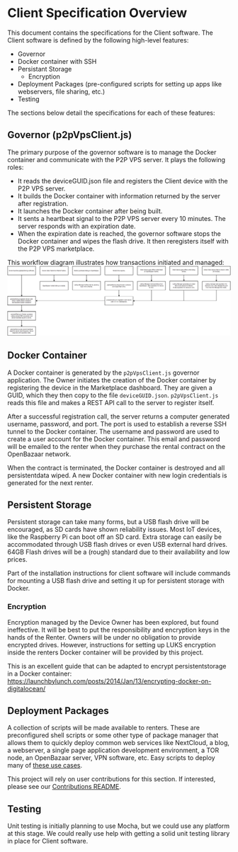 # Client Specification Overview
This document contains the specifications for the Client software. The Client software is defined by the following
high-level features:

* Governor
* Docker container with SSH
* Persistant Storage
  * Encryption
* Deployment Packages (pre-configured scripts for setting up apps like webservers, file sharing, etc.)
* Testing

The sections below detail the specifications for each of these features:

## Governor (p2pVpsClient.js)
The primary purpose of the governor software is to manage the Docker container and communicate with the
P2P VPS server. It plays the following roles:
* It reads the deviceGUID.json file and registers the Client device with the P2P VPS server.
* It builds the Docker container with information returned by the server after registration.
* It launches the Docker container after being built.
* It sents a heartbeat signal to the P2P VPS server every 10 minutes. The server responds with an expiration date.
* When the expiration date is reached, the governor software stops the Docker container and wipes the flash drive.
It then reregisters itself with the P2P VPS marketplace.

This workflow diagram illustrates how transactions initiated and managed:
![Transaction Worflow](images/workflow.jpg?raw=true "Transaction Worflow")


## Docker Container
A Docker container is generated by the `p2pVpsClient.js` governor application. The Owner initiates the creation
of the Docker container by registering the device in the Marketplace dashboard. They are given a GUID, which they
then copy to the file `deviceGUID.json`. `p2pVpsClient.js` reads this file and makes a
REST API call to the server to register itself. 

After a successful registration call, the server returns a computer generated username, password, and port.
The port is used to establish a reverse SSH tunnel to the Docker container. The username and password are
used to create a user account for the Docker container. This email and password will be emailed to the
renter when they purchase the rental contract on the OpenBazaar network.

When the contract is terminated, the Docker container is destroyed and all persistentdata wiped.
A new Docker container with new login credentials is generated for the next renter.

## Persistent Storage
Persistent storage can take many forms, but a USB flash drive will be encouraged, as SD cards have shown
reliability issues. Most IoT devices, like the Raspberry Pi can boot off an SD card. Extra storage can
easily be accommodated through USB flash drives or even USB external hard drives. 64GB Flash drives will
be a (rough) standard due to their availability and low prices.

Part of the installation instructions for client software will include commands for mounting a USB flash
drive and setting it up for persistent storage with Docker.

### Encryption
Encryption managed by the Device Owner has been explored, but found ineffective. It will be best to put the
responsibility and encryption keys in the hands of the Renter. Owners will be under no obligation to provide
encrypted drives. However, instructions for setting up LUKS encryption inside the renters Docker container
will be provided by this project.

This is an excellent guide that can be adapted to encrypt persistentstorage in a Docker container:
https://launchbylunch.com/posts/2014/Jan/13/encrypting-docker-on-digitalocean/

## Deployment Packages
A collection of scripts will be made available to renters. These are preconfigured shell scripts or some other
type of package manager that allows them to quickly deploy common web services like NextCloud, a blog, a webserver,
a single page application development environment, a TOR node, an OpenBazaar server, VPN software, etc. Easy scripts to deploy many of 
[these use cases](https://raspberry-hosting.com/en/applications).

This project will rely on user contributions for this section. If interested, please see our
[Contributions README](../CONTRIBUTING.md).

## Testing
Unit testing is initially planning to use Mocha, but we could use any platform at this stage. We could really use
help with getting a solid unit testing library in place for Client software.
